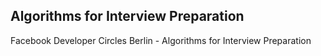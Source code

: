 ## Algorithms for Interview Preparation
Facebook Developer Circles Berlin - Algorithms for Interview Preparation
